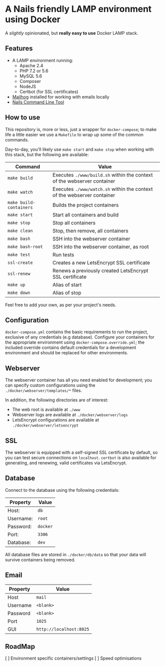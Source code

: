 # A Nails friendly LAMP environment using Docker

A _slightly_ opinionated, but **really easy to use** Docker LAMP stack.



## Features

  - A LAMP environment running:
    - Apache 2.4
    - PHP 7.2 or 5.6
    - MySQL 5.6
    - Composer
    - NodeJS
    - Certbot (for SSL certificates)
  - [Mailhog](https://github.com/mailhog/MailHog) installed for working with emails locally
  - [Nails Command Line Tool](https://github.com/nailsapp/command-line-tool)



## How to use

This repository is, more or less, just a wrapper for `docker-compose`; to make life a little easier we use a `Makefile` to wrap up some of the common commands.

Day-to-day, you'll likely use `make start` and `make stop` when working with this stack, but the following are available:


Command                  | Value
------------------------ | -----------------------------------------------------------------------
`make build`             | Executes `./www/build.sh` within the context of the webserver container
`make watch`             | Executes `./www/watch.sh` within the context of the webserver container
`make build-containers`  | Builds the project containers
`make start`             | Start all containers and build
`make stop`              | Stop all containers
`make clean`             | Stop, then remove, all containers
`make bash`              | SSH into the webserver container
`make bash-root`         | SSH into the webserver container, as root
`make test`              | Run tests
`ssl-create`             | Creates a new LetsEncrypt SSL certificate
`ssl-renew`              | Renews a previously created LetsEncrypt SSL certificate
`make up`                | Alias of start
`make down`              | Alias of stop

Feel free to add your own, as per your project's needs.


## Configuration

`docker-compose.yml` contains the basic requirements to run the project, exclusive of any credentials (e.g database). Configure your containers for the appropriate environment using `docker-compose.override.yml`; the included override contains default credentials for a development environment and should be replaced for other environments.

## Webserver

The webserver container has all you need enabled for development; you can specify custom configurations using the `./docker/webserver/templates/*` files.

In addition, the following directories are of interest:

- The web root is available at `./www`
- Webserver logs are available at `./docker/webserver/logs`
- LetsEncrypt configurations are available at `./docker/webserver/letsencrypt`


## SSL

The webserver is equipped with a self-signed SSL certificate by default, so you can test secure connections on `localhost`. `certbot` is also available for generating, and renewing, valid certificates via LetsEncrypt.



## Database

Connect to the database using the following credentials:

Property      | Value
------------- | -------------
Host:         | `db`
Username:     | `root`
Password:     | `docker`
Port:         | `3306`
Database:     | `dev`

All database files are stored in `./docker/db/data` so that your data will survive containers being removed.


## Email

Property      | Value
------------- | -------------
Host          | `mail`
Username      | `<blank>`
Password      | `<blank>`
Port          | `1025`
GUI           | `http://localhost:8025`


## RoadMap

[ ] Environment specific containers/settings
[ ] Speed optimisations
